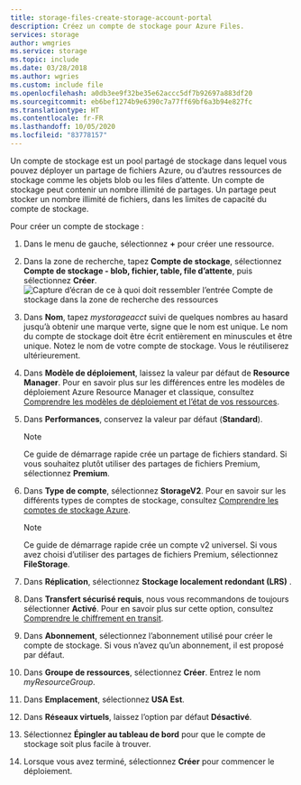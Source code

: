 ```yaml
---
title: storage-files-create-storage-account-portal
description: Créez un compte de stockage pour Azure Files.
services: storage
author: wmgries
ms.service: storage
ms.topic: include
ms.date: 03/28/2018
ms.author: wgries
ms.custom: include file
ms.openlocfilehash: a0db3ee9f32be35e62accc5df7b92697a883df20
ms.sourcegitcommit: eb6bef1274b9e6390c7a77ff69bf6a3b94e827fc
ms.translationtype: HT
ms.contentlocale: fr-FR
ms.lasthandoff: 10/05/2020
ms.locfileid: "83778157"
---
```

Un compte de stockage est un pool partagé de stockage dans lequel vous pouvez déployer un partage de fichiers Azure, ou d’autres ressources de stockage comme les objets blob ou les files d’attente. Un compte de stockage peut contenir un nombre illimité de partages. Un partage peut stocker un nombre illimité de fichiers, dans les limites de capacité du compte de stockage.

Pour créer un compte de stockage :

1. Dans le menu de gauche, sélectionnez **+** pour créer une ressource.
1. Dans la zone de recherche, tapez **Compte de stockage**, sélectionnez **Compte de stockage - blob, fichier, table, file d’attente**, puis sélectionnez **Créer**.
    ![Capture d’écran de ce à quoi doit ressembler l’entrée Compte de stockage dans la zone de recherche des ressources](../articles/storage/files/media/storage-how-to-use-files-portal/create-storage-account-1.png)

1. Dans **Nom**, tapez *mystorageacct* suivi de quelques nombres au hasard jusqu’à obtenir une marque verte, signe que le nom est unique. Le nom du compte de stockage doit être écrit entièrement en minuscules et être unique. Notez le nom de votre compte de stockage. Vous le réutiliserez ultérieurement. 
1. Dans **Modèle de déploiement**, laissez la valeur par défaut de **Resource Manager**. Pour en savoir plus sur les différences entre les modèles de déploiement Azure Resource Manager et classique, consultez [Comprendre les modèles de déploiement et l’état de vos ressources](../articles/azure-resource-manager/management/deployment-models.md).
1. Dans **Performances**, conservez la valeur par défaut (**Standard**).
    
    > [!NOTE]
    > Ce guide de démarrage rapide crée un partage de fichiers standard. Si vous souhaitez plutôt utiliser des partages de fichiers Premium, sélectionnez **Premium**.

1. Dans **Type de compte**, sélectionnez **StorageV2**. Pour en savoir sur les différents types de comptes de stockage, consultez [Comprendre les comptes de stockage Azure](../articles/storage/common/storage-account-options.md?toc=%2fazure%2fstorage%2ffiles%2ftoc.json).

    > [!NOTE]
    > Ce guide de démarrage rapide crée un compte v2 universel. Si vous avez choisi d’utiliser des partages de fichiers Premium, sélectionnez **FileStorage**.

1. Dans **Réplication**, sélectionnez **Stockage localement redondant (LRS)** . 
1. Dans **Transfert sécurisé requis**, nous vous recommandons de toujours sélectionner **Activé**. Pour en savoir plus sur cette option, consultez [Comprendre le chiffrement en transit](../articles/storage/common/storage-require-secure-transfer.md?toc=%2fazure%2fstorage%2ffiles%2ftoc.json).
1. Dans **Abonnement**, sélectionnez l’abonnement utilisé pour créer le compte de stockage. Si vous n’avez qu’un abonnement, il est proposé par défaut.
1. Dans **Groupe de ressources**, sélectionnez **Créer**. Entrez le nom *myResourceGroup*.
1. Dans **Emplacement**, sélectionnez **USA Est**.
1. Dans **Réseaux virtuels**, laissez l’option par défaut **Désactivé**. 
1. Sélectionnez **Épingler au tableau de bord** pour que le compte de stockage soit plus facile à trouver.
1. Lorsque vous avez terminé, sélectionnez **Créer** pour commencer le déploiement.